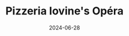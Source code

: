 ---
title: Pizzeria Iovine's Opéra
address: 8 Rue Boudreau, 75009 Paris
date: 2024-06-28
ratings:
- 4
foodtags:
- pizza
countrycodes:
- ITA
cover: P1005441_export
---